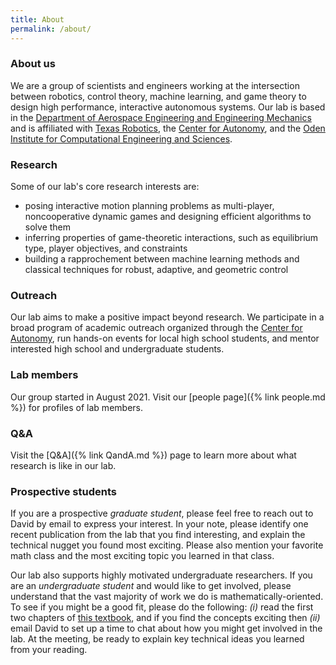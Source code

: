 ```yaml
---
title: About
permalink: /about/
---
```


### About us
We are a group of scientists and engineers working at the intersection between robotics, control theory, machine learning, and game theory to design high performance, interactive autonomous systems. Our lab is based in the [Department of Aerospace Engineering and Engineering Mechanics](https://www.ae.utexas.edu) and is affiliated with [Texas Robotics](https://robotics.utexas.edu), the [Center for Autonomy](https://autonomy.oden.utexas.edu), and the [Oden Institute for Computational Engineering and Sciences](https://oden.utexas.edu).

### Research
Some of our lab's core research interests are:

- posing interactive motion planning problems as multi-player, noncooperative dynamic games and designing efficient algorithms to solve them
- inferring properties of game-theoretic interactions, such as equilibrium type, player objectives, and constraints
- building a rapprochement between machine learning methods and classical techniques for robust, adaptive, and geometric control

### Outreach
Our lab aims to make a positive impact beyond research. We participate in a broad program of academic outreach organized through the [Center for Autonomy](https://autonomy.oden.utexas.edu), run hands-on events for local high school students, and mentor interested high school and undergraduate students.

### Lab members

Our group started in August 2021. Visit our [people page]({% link people.md %}) for profiles of lab members.

### Q&A

Visit the [Q&A]({% link QandA.md %}) page to learn more about what research is like in our lab.

### Prospective students

If you are a prospective *graduate student*, please feel free to reach out to David by email to express your interest. In your note, please identify one recent publication from the lab that you find interesting, and explain the technical nugget you found most exciting. Please also mention your favorite math class and the most exciting topic you learned in that class.

Our lab also supports highly motivated undergraduate researchers. If you are an *undergraduate student* and would like to get involved, please understand that the vast majority of work we do is mathematically-oriented. To see if you might be a good fit, please do the following: _(i)_ read the first two chapters of [this textbook](https://www.math.uci.edu/~qnie/Publications/NumericalOptimization.pdf), and if you find the concepts exciting then _(ii)_ email David to set up a time to chat about how you might get involved in the lab. At the meeting, be ready to explain key technical ideas you learned from your reading.

